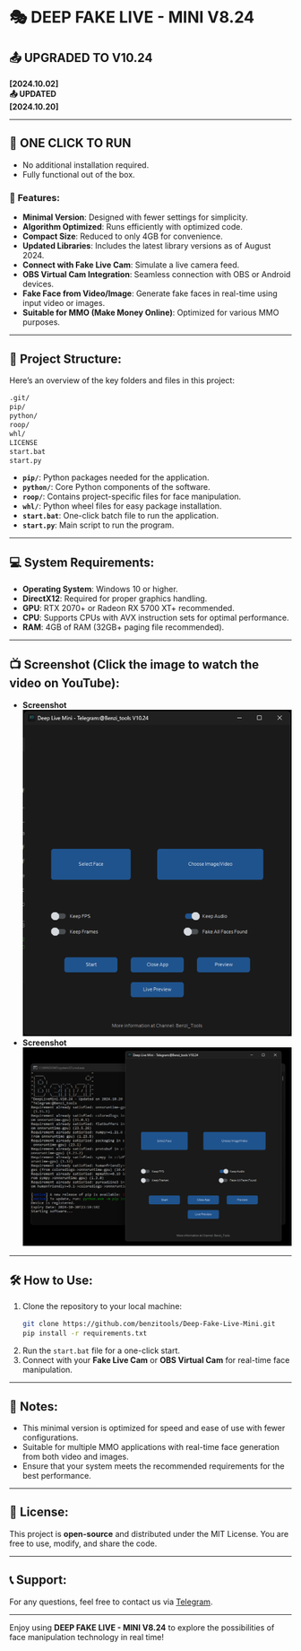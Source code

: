 
# 🎭 DEEP FAKE LIVE - MINI V8.24  
## 📤 UPGRADED TO V10.24  
**[2024.10.02]**  
**📤 UPDATED**  
**[2024.10.20]**

---

## 🚬 ONE CLICK TO RUN  
- No additional installation required.  
- Fully functional out of the box.

### 🎉 **Features**:
- **Minimal Version**: Designed with fewer settings for simplicity.  
- **Algorithm Optimized**: Runs efficiently with optimized code.  
- **Compact Size**: Reduced to only 4GB for convenience.  
- **Updated Libraries**: Includes the latest library versions as of August 2024.  
- **Connect with Fake Live Cam**: Simulate a live camera feed.  
- **OBS Virtual Cam Integration**: Seamless connection with OBS or Android devices.  
- **Fake Face from Video/Image**: Generate fake faces in real-time using input video or images.  
- **Suitable for MMO (Make Money Online)**: Optimized for various MMO purposes.

---

## 📁 **Project Structure**:
Here’s an overview of the key folders and files in this project:

```
.git/
pip/
python/
roop/
whl/
LICENSE
start.bat
start.py
```

- **`pip/`**: Python packages needed for the application.  
- **`python/`**: Core Python components of the software.  
- **`roop/`**: Contains project-specific files for face manipulation.  
- **`whl/`**: Python wheel files for easy package installation.  
- **`start.bat`**: One-click batch file to run the application.  
- **`start.py`**: Main script to run the program.

---

## 💻 **System Requirements**:
- **Operating System**: Windows 10 or higher.  
- **DirectX12**: Required for proper graphics handling.  
- **GPU**: RTX 2070+ or Radeon RX 5700 XT+ recommended.  
- **CPU**: Supports CPUs with AVX instruction sets for optimal performance.  
- **RAM**: 4GB of RAM (32GB+ paging file recommended).  

---

## 📺 Screenshot (Click the image to watch the video on YouTube):
- **Screenshot**
[![Screenshot](https://github.com/benzitools/DeepLiveMini.V10.24/blob/main/screenshot/1.png)](https://youtu.be/0Vhw7FxUz8Q)
- **Screenshot**
[![Screenshot](https://github.com/benzitools/DeepLiveMini.V10.24/blob/main/screenshot/2.png)](https://youtu.be/0Vhw7FxUz8Q)

---

## 🛠️ **How to Use**:
1. Clone the repository to your local machine:
   ```bash
   git clone https://github.com/benzitools/Deep-Fake-Live-Mini.git
   pip install -r requirements.txt
   ```
2. Run the `start.bat` file for a one-click start.  
3. Connect with your **Fake Live Cam** or **OBS Virtual Cam** for real-time face manipulation.  

---

## 🔧 **Notes**:
- This minimal version is optimized for speed and ease of use with fewer configurations.  
- Suitable for multiple MMO applications with real-time face generation from both video and images.  
- Ensure that your system meets the recommended requirements for the best performance.  

---

## 📄 **License**:
This project is **open-source** and distributed under the MIT License. You are free to use, modify, and share the code.

---

## 📞 **Support**:
For any questions, feel free to contact us via [Telegram](https://t.me/Benzi_chat_bot).

---

Enjoy using **DEEP FAKE LIVE - MINI V8.24** to explore the possibilities of face manipulation technology in real time!
